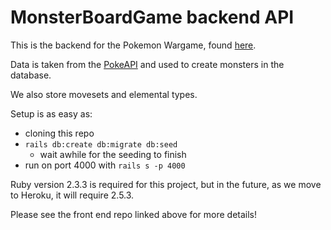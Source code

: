# MonsterBoardGame backend API

This is the backend for the Pokemon Wargame, found [here](https://github.com/astrosquid/monster-board-game-react-frontend).

Data is taken from the [PokeAPI](https://pokeapi.co) and used to create monsters in the database. 

We also store movesets and elemental types. 

Setup is as easy as:

- cloning this repo
- `rails db:create db:migrate db:seed`
  - wait awhile for the seeding to finish
- run on port 4000 with `rails s -p 4000`

Ruby version 2.3.3 is required for this project, but in the future, as we move to Heroku, it will require 2.5.3.

Please see the front end repo linked above for more details!


